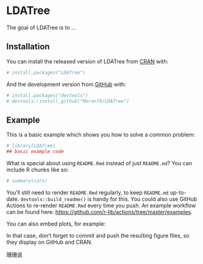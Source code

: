 
<!-- README.md is generated from README.Rmd. Please edit that file -->

# LDATree

<!-- badges: start -->
<!-- badges: end -->

The goal of LDATree is to …

## Installation

You can install the released version of LDATree from
[CRAN](https://CRAN.R-project.org) with:

``` r
# install.packages("LDATree")
```

And the development version from [GitHub](https://github.com/) with:

``` r
# install.packages("devtools")
# devtools::install_github("Moran79/LDATree")
```

## Example

This is a basic example which shows you how to solve a common problem:

``` r
# library(LDATree)
## basic example code
```

What is special about using `README.Rmd` instead of just `README.md`?
You can include R chunks like so:

``` r
# summary(cars)
```

You’ll still need to render `README.Rmd` regularly, to keep `README.md`
up-to-date. `devtools::build_readme()` is handy for this. You could also
use GitHub Actions to re-render `README.Rmd` every time you push. An
example workflow can be found here:
<https://github.com/r-lib/actions/tree/master/examples>.

You can also embed plots, for example:

In that case, don’t forget to commit and push the resulting figure
files, so they display on GitHub and CRAN.

珊珊说
